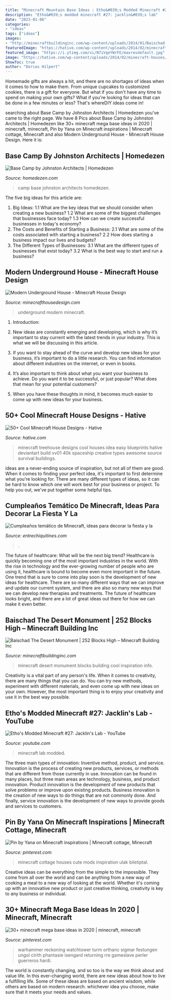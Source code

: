 ```yaml
---
title: "Minecraft Mountain Base Ideas : Etho&#039;s Modded Minecraft #27: Jacklin&#039;s Lab"
description: "Etho&#039;s modded minecraft #27: jacklin&#039;s lab"
date: "2023-01-06"
categories:
- "ideas"
tags: ["ideas"]
images:
- "http://minecraftbuildinginc.com/wp-content/uploads/2014/01/Baischad-The-Desert-Monument-252-Blocks-High-minecraft-building-ideas-5.jpg"
featuredImage: "https://hative.com/wp-content/uploads/2014/02/minecraft-houses/treehouse-design-idea-5.jpg"
featured_image: "https://i.ytimg.com/vi/N7iVqeYWrFE/maxresdefault.jpg"
image: "https://hative.com/wp-content/uploads/2014/02/minecraft-houses/treehouse-design-idea-5.jpg"
ShowToc: true
author: "Dorcas Hilpert"
---
```



Homemade gifts are always a hit, and there are no shortages of ideas when it comes to how to make them. From unique cupcakes to customized cookies, there is a gift for everyone. But what if you don't have any time to spend on making your own gifts? What if you're looking for ideas that can be done in a few minutes or less? That's whereDIY ideas come in!

	

		
searching about Base Camp by Johnston Architects | Homedezen you've came to the right page. We have 8 Pics about Base Camp by Johnston Architects | Homedezen like 30+ minecraft mega base ideas in 2020 | minecraft, minecraft, Pin by Yana on Minecraft inspirations | Minecraft cottage, Minecraft and also Modern Underground House - Minecraft House Design. Here it is:
		
    
## Base Camp By Johnston Architects | Homedezen

<img loading=lazy src="http://www.homedezen.com/wp-content/uploads/2015/06/Base-Camp-by-Johnston-Architects-19.jpg" onerror="this.onerror=null;this.src='https://tse2.mm.bing.net/th?id=OIP.rXmSnMWKqtF7erNBoC6X3gHaE7&amp;pid=15.1';" alt="Base Camp by Johnston Architects | Homedezen">

_Source: homedezen.com_

>camp base johnston architects homedezen. 

	

The five big ideas for this article are:
1. Big Ideas: 
1.1 What are the key ideas that we should consider when creating a new business? 
1.2 What are some of the biggest challenges that businesses face today? 
1.3 How can we create successful businesses in today's economy? 
2. The Costs and Benefits of Starting a Business: 
2.1 What are some of the costs associated with starting a business? 
2.2 How does starting a business impact our lives and budgets? 
3. The Different Types of Businesses: 
3.1 What are the different types of businesses that exist today? 
3.2 What is the best way to start and run a business?

    
## Modern Underground House - Minecraft House Design

<img loading=lazy src="https://minecrafthousedesign.com/wp-content/uploads/2017/01/Modern-Underground-House-by-Zauer-Minecraft-9.jpg" onerror="this.onerror=null;this.src='https://tse1.mm.bing.net/th?id=OIP.N8OutuTySiM6TJwNMsYTNQHaEK&amp;pid=15.1';" alt="Modern Underground House - Minecraft House Design">

_Source: minecrafthousedesign.com_

>underground modern minecraft. 

	

1. Introduction:
1. New ideas are constantly emerging and developing, which is why it’s important to stay current with the latest trends in your industry. This is what we will be discussing in this article.
2. If you want to stay ahead of the curve and develop new ideas for your business, it’s important to do a little research. You can find information about different industries on the internet, or even in books.

3. It’s also important to think about what you want your business to achieve. Do you want it to be successful, or just popular? What does that mean for your potential customers?

4. When you have these thoughts in mind, it becomes much easier to come up with new ideas for your business.

    
## 50+ Cool Minecraft House Designs - Hative

<img loading=lazy src="https://hative.com/wp-content/uploads/2014/02/minecraft-houses/treehouse-design-idea-5.jpg" onerror="this.onerror=null;this.src='https://tse4.mm.bing.net/th?id=OIP.NJXm4Glxz7hRvYiXb5O67AHaFj&amp;pid=15.1';" alt="50+ Cool Minecraft House Designs - Hative">

_Source: hative.com_

>minecraft treehouse designs cool houses idea easy blueprints hative deviantart build vv01 40k spaceship creative types awesome source survival buildings. 

	

ideas are a never-ending source of inspiration, but not all of them are good. When it comes to finding your perfect idea, it's important to first determine what you're looking for. There are many different types of ideas, so it can be hard to know which one will work best for your business or project. To help you out, we've put together some helpful tips.

    
## Cumpleaños Temático De Minecraft, Ideas Para Decorar La Fiesta Y La

<img loading=lazy src="http://www.entrechiquitines.com/wp-content/uploads/2017/08/tarta_Minecraft.jpg" onerror="this.onerror=null;this.src='https://tse2.mm.bing.net/th?id=OIP.nlHn49-mpSvfwxs7vTWOlgHaE7&amp;pid=15.1';" alt="Cumpleaños temático de Minecraft, ideas para decorar la fiesta y la">

_Source: entrechiquitines.com_

>. 

	

The future of healthcare: What will be the next big trend?
Healthcare is quickly becoming one of the most important industries in the world. With the rise in technology and the ever-growing number of people who are using it, healthcare is bound to become even more important in the future. One trend that is sure to come into play soon is the development of new ideas for healthcare. There are so many different ways that we can improve and update our current system, and there are also so many new ways that we can develop new therapies and treatments. The future of healthcare looks bright, and there are a lot of great ideas out there for how we can make it even better.

    
## Baischad The Desert Monument | 252 Blocks High – Minecraft Building Inc

<img loading=lazy src="http://minecraftbuildinginc.com/wp-content/uploads/2014/01/Baischad-The-Desert-Monument-252-Blocks-High-minecraft-building-ideas-5.jpg" onerror="this.onerror=null;this.src='https://tse4.mm.bing.net/th?id=OIP.VxOEAu8518Pa-n6bgxAYoQHaEW&amp;pid=15.1';" alt="Baischad The Desert Monument | 252 Blocks High – Minecraft Building Inc">

_Source: minecraftbuildinginc.com_

>minecraft desert monument blocks building cool inspiration info. 

	

Creativity is a vital part of any person's life. When it comes to creativity, there are many things that you can do. You can try new methods, experiment with different materials, and even come up with new ideas on your own. However, the most important thing is to enjoy your creativity and use it in the best way possible.

    
## Etho&#039;s Modded Minecraft #27: Jacklin&#039;s Lab - YouTube

<img loading=lazy src="https://i.ytimg.com/vi/N7iVqeYWrFE/maxresdefault.jpg" onerror="this.onerror=null;this.src='https://tse2.mm.bing.net/th?id=OIP.U5lO7Tcqr7kbfMWbmxqeLwHaEK&amp;pid=15.1';" alt="Etho&#039;s Modded Minecraft #27: Jacklin&#039;s Lab - YouTube">

_Source: youtube.com_

>minecraft lab modded. 

	

The three main types of innovation: Inventive method, product, and service.
Innovation is the process of creating new products, services, or methods that are different from those currently in use. Innovation can be found in many places, but three main areas are technology, business, and product innovation. 
Product innovation is the development of new products that solve problems or improve upon existing products. Business innovation is the creation of new ways to do things that are not commonly done. And finally, service innovation is the development of new ways to provide goods and services to customers.

    
## Pin By Yana On Minecraft Inspirations | Minecraft Cottage, Minecraft

<img loading=lazy src="https://i.pinimg.com/736x/98/27/2d/98272d7b43dda96fb6d975d373ec9446.jpg" onerror="this.onerror=null;this.src='https://tse3.mm.bing.net/th?id=OIP.BnwDdoLN9ynbJOz3hD0IdwHaKb&amp;pid=15.1';" alt="Pin by Yana on Minecraft inspirations | Minecraft cottage, Minecraft">

_Source: pinterest.com_

>minecraft cottage houses cute mods inspiration ulak biletiptal. 

	

Creative ideas can be everything from the simple to the impossible. They come from all over the world and can be anything from a new way of cooking a meal to a new way of looking at the world. Whether it's coming up with an innovative new product or just creative thinking, creativity is key to any business or individual.

    
## 30+ Minecraft Mega Base Ideas In 2020 | Minecraft, Minecraft

<img loading=lazy src="https://i.pinimg.com/474x/b3/24/f4/b324f4e3533340718bc8713eaf233377--diorama-ideas-nerd-art.jpg" onerror="this.onerror=null;this.src='https://tse1.mm.bing.net/th?id=OIP.UKrv3pRYljlkskGW4vx2jAAAAA&amp;pid=15.1';" alt="30+ minecraft mega base ideas in 2020 | minecraft, minecraft">

_Source: pinterest.com_

>warhammer reckoning watchtower turm orthanc sigmar festungen ungol cirith phantasie isengard returning rre gameslave perler guerreros hardi. 

	

The world is constantly changing, and so too is the way we think about and value life. In this ever-changing world, there are new ideas about how to live a fulfilling life. Some of these ideas are based on ancient wisdom, while others are based on modern research. whichever idea you choose, make sure that it meets your needs and values.

